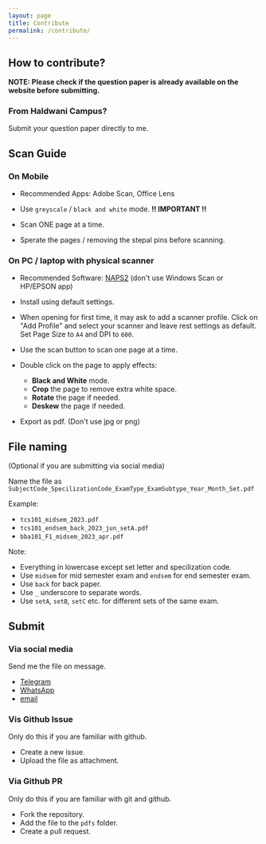 ```yaml
---
layout: page
title: Contribute
permalink: /contribute/
---
```


## How to contribute?

**NOTE: Please check if the question paper is already available on the website before submitting.**

### From Haldwani Campus?

Submit your question paper directly to me.

## Scan Guide

### On Mobile

-   Recommended Apps: Adobe Scan, Office Lens

-   Use `greyscale` / `black and white` mode. **!! IMPORTANT !!**

-   Scan ONE page at a time.

-   Sperate the pages / removing the stepal pins before scanning.

### On PC / laptop with physical scanner

-   Recommended Software: [NAPS2](https://www.naps2.com/) (don't use Windows Scan or HP/EPSON app)

-   Install using default settings.

-   When opening for first time, it may ask to add a scanner profile. Click on "Add Profile" and select your scanner and leave rest settings as default. Set Page Size to `A4` and DPI to `600`.

-   Use the scan button to scan one page at a time.

-   Double click on the page to apply effects:

    -   **Black and White** mode.
    -   **Crop** the page to remove extra white space.
    -   **Rotate** the page if needed.
    -   **Deskew** the page if needed.

-   Export as pdf. (Don't use jpg or png)

## File naming

(Optional if you are submitting via social media)

Name the file as `SubjectCode_SpecilizationCode_ExamType_ExamSubtype_Year_Month_Set.pdf`

Example:

-   `tcs101_midsem_2023.pdf`
-   `tcs101_endsem_back_2023_jun_setA.pdf`
-   `bba101_F1_midsem_2023_apr.pdf`

Note:

-   Everything in lowercase except set letter and specilization code.
-   Use `midsem` for mid semester exam and `endsem` for end semester exam.
-   Use `back` for back paper.
-   Use `_` underscore to separate words.
-   Use `setA`, `setB`, `setC` etc. for different sets of the same exam.

## Submit

### Via social media

Send me the file on message.

-   [Telegram](https://t.me/mglsj)
-   [WhatsApp](https://wa.me/9412130016)
-   [email](mailto:lakshyajeetjalal@duck.com)

### Vis Github Issue

Only do this if you are familiar with github.

-   Create a new issue.
-   Upload the file as attachment.

### Via Github PR

Only do this if you are familiar with git and github.

-   Fork the repository.
-   Add the file to the `pdfs` folder.
-   Create a pull request.
